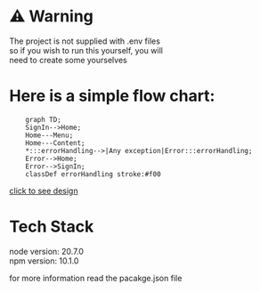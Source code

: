 # :warning: Warning

The project is not supplied with .env files   
so if you wish to run this yourself, you will  
need to create some yourselves

# Here is a simple flow chart:

```mermaid 
    graph TD;
    SignIn-->Home;
    Home---Menu;
    Home---Content;
    *:::errorHandling-->|Any exception|Error:::errorHandling;
    Error-->Home;
    Error-->SignIn;
    classDef errorHandling stroke:#f00
```
<a href="https://www.figma.com/file/ZO9bm3t2hx4vl7TNvPaKA7/Games-Global-Technical-Assessment?type=design&node-id=0%3A1&mode=design&t=qyyrC9ExufdGi1lr-1" target="_blank">
    click to see design
</a>

# Tech Stack

node version: 20.7.0  
npm version: 10.1.0  

for more information read the pacakge.json file
